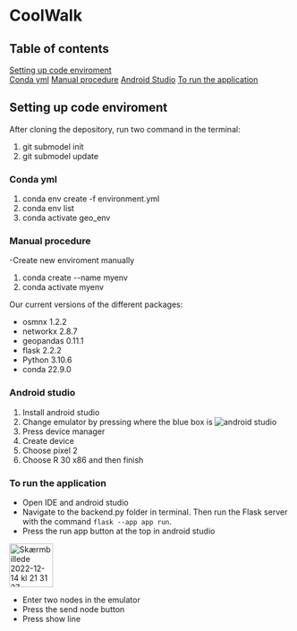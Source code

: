# CoolWalk

## Table of contents
[Setting up code enviroment](#Setting)  
[Conda yml](#emphasis)
[Manual procedure](#emphasis)
[Android Studio](#emphasis)
[To run the application](#emphasis)



<a name="Setting "/></a>
## Setting up code enviroment
After cloning the depository, run two command in the terminal:
1. git submodel init
2. git submodel update

### Conda yml
1. conda env create -f environment.yml
2. conda env list
3. conda activate geo_env

### Manual procedure
-Create new enviroment manually
1. conda create --name myenv
2. conda activate myenv

Our current versions of the different packages:
- osmnx 1.2.2       
- networkx 2.8.7  
- geopandas 0.11.1
- flask  2.2.2
- Python 3.10.6
- conda 22.9.0

<a name="Setting "/></a>
### Android studio
1. Install android studio
2. Change emulator by pressing where the blue box is
![android studio](https://github.itu.dk/storage/user/3592/files/dc20d384-10b1-4d46-9397-4eafaf5a4493)
4. Press device manager
5. Create device
6. Choose pixel 2 
7. Choose R 30 x86 and then finish


### To run the application 
- Open IDE and android studio
- Navigate to the backend.py folder in terminal. Then run the Flask server with the command `flask --app app run`.
- Press the run app button at the top in android studio 
<img width="78" alt="Skærmbillede 2022-12-14 kl  21 31 37" src="https://github.itu.dk/storage/user/3592/files/032350e1-82c9-4157-a919-a572bca385cd">

- Enter two nodes in the emulator
- Press the send node button
- Press show line

